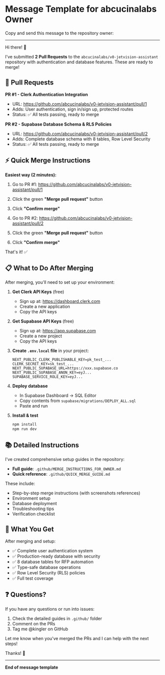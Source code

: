 # Message Template for abcucinalabs Owner

Copy and send this message to the repository owner:

---

Hi there! 👋

I've submitted **2 Pull Requests** to the `abcucinalabs/v0-jetvision-assistant` repository with authentication and database features. These are ready to merge!

## 🔗 Pull Requests

**PR #1 - Clerk Authentication Integration**
- URL: https://github.com/abcucinalabs/v0-jetvision-assistant/pull/1
- Adds: User authentication, sign in/sign up, protected routes
- Status: ✅ All tests passing, ready to merge

**PR #2 - Supabase Database Schema & RLS Policies**
- URL: https://github.com/abcucinalabs/v0-jetvision-assistant/pull/2
- Adds: Complete database schema with 8 tables, Row Level Security
- Status: ✅ All tests passing, ready to merge

## ⚡ Quick Merge Instructions

**Easiest way (2 minutes):**

1. Go to PR #1: https://github.com/abcucinalabs/v0-jetvision-assistant/pull/1
2. Click the green **"Merge pull request"** button
3. Click **"Confirm merge"**

4. Go to PR #2: https://github.com/abcucinalabs/v0-jetvision-assistant/pull/2
5. Click the green **"Merge pull request"** button
6. Click **"Confirm merge"**

That's it! ✅

## 📋 What to Do After Merging

After merging, you'll need to set up your environment:

1. **Get Clerk API Keys** (free)
   - Sign up at: https://dashboard.clerk.com
   - Create a new application
   - Copy the API keys

2. **Get Supabase API Keys** (free)
   - Sign up at: https://app.supabase.com
   - Create a new project
   - Copy the API keys

3. **Create `.env.local` file** in your project:
   ```
   NEXT_PUBLIC_CLERK_PUBLISHABLE_KEY=pk_test_...
   CLERK_SECRET_KEY=sk_test_...
   NEXT_PUBLIC_SUPABASE_URL=https://xxx.supabase.co
   NEXT_PUBLIC_SUPABASE_ANON_KEY=eyJ...
   SUPABASE_SERVICE_ROLE_KEY=eyJ...
   ```

4. **Deploy database**
   - In Supabase Dashboard → SQL Editor
   - Copy contents from `supabase/migrations/DEPLOY_ALL.sql`
   - Paste and run

5. **Install & test**
   ```bash
   npm install
   npm run dev
   ```

## 📚 Detailed Instructions

I've created comprehensive setup guides in the repository:

- **Full guide**: `.github/MERGE_INSTRUCTIONS_FOR_OWNER.md`
- **Quick reference**: `.github/QUICK_MERGE_GUIDE.md`

These include:
- Step-by-step merge instructions (with screenshots references)
- Environment setup
- Database deployment
- Troubleshooting tips
- Verification checklist

## 🎯 What You Get

After merging and setup:
- ✅ Complete user authentication system
- ✅ Production-ready database with security
- ✅ 8 database tables for RFP automation
- ✅ Type-safe database operations
- ✅ Row Level Security (RLS) policies
- ✅ Full test coverage

## ❓ Questions?

If you have any questions or run into issues:
1. Check the detailed guides in `.github/` folder
2. Comment on the PRs
3. Tag me @kingler on GitHub

Let me know when you've merged the PRs and I can help with the next steps!

Thanks! 🚀

---

**End of message template**
